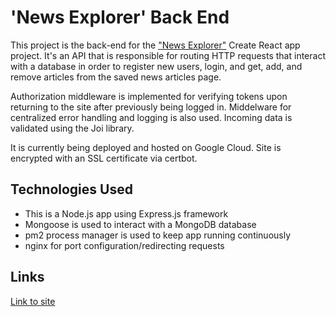 # 'News Explorer' Back End

This project is the back-end for the ["News Explorer"](https://github.com/toriroe/newsexplorer_frontend) Create React app project. It's an API that is responsible for routing HTTP requests that interact with a database in order to register new users, login, and get, add, and remove articles from the saved news articles page.

Authorization middleware is implemented for verifying tokens upon returning to the site after previously being logged in. Middelware for centralized error handling and logging is also used. Incoming data is validated using the Joi library.

It is currently being deployed and hosted on Google Cloud. Site is encrypted with an SSL certificate via certbot.

## Technologies Used

- This is a Node.js app using Express.js framework
- Mongoose is used to interact with a MongoDB database
- pm2 process manager is used to keep app running continuously
- nginx for port configuration/redirecting requests

## Links

[Link to site](https://api.newsexplorer.mnode.net)
